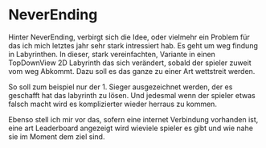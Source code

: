 # NeverEnding
Hinter NeverEnding, verbirgt sich die Idee, oder vielmehr ein Problem für das ich mich letztes jahr sehr stark intressiert hab.
Es geht um weg findung in Labyrinthen. 
In dieser, stark vereinfachten, Variante in einen TopDownView 2D Labyrinth das sich verändert, sobald der spieler zuweit vom weg Abkommt.
Dazu soll es das ganze zu einer Art wettstreit werden. 

So soll zum beispiel nur der 1. Sieger ausgezeichnet werden, der es geschafft hat das labyrinth zu lösen.
Und jedesmal wenn der spieler etwas falsch macht wird es komplizierter wieder herraus zu kommen.

Ebenso stell ich mir vor das, sofern eine internet Verbindung vorhanden ist, eine art Leaderboard angezeigt wird wieviele spieler es gibt und wie nahe sie im Moment dem ziel sind.
